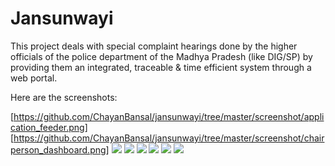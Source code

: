 # Jansunwayi
This project deals with special complaint hearings done by the higher officials of the police department of the Madhya Pradesh (like DIG/SP) by providing them an integrated, traceable &amp; time efficient system through a web portal.

Here are the screenshots:

[https://github.com/ChayanBansal/jansunwayi/tree/master/screenshot/application_feeder.png]
[https://github.com/ChayanBansal/jansunwayi/tree/master/screenshot/chairperson_dashboard.png]
![](https://github.com/ChayanBansal/jansunwayi/tree/master/screenshot/chairperson_pending.png)
![](https://github.com/ChayanBansal/jansunwayi/tree/master/screenshot/chairperson_todays1.png)
![](https://github.com/ChayanBansal/jansunwayi/tree/master/screenshot/chairperson_todays2.png)
![](https://github.com/ChayanBansal/jansunwayi/tree/master/screenshot/login.png)
![](https://github.com/ChayanBansal/jansunwayi/tree/master/screenshot/officer_pending.png)
![](https://github.com/ChayanBansal/jansunwayi/tree/master/screenshot/officer_report_submit.png)

